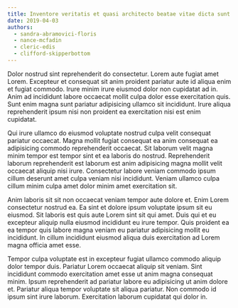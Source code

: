 ```yaml
---
title: Inventore veritatis et quasi architecto beatae vitae dicta sunt explicabo
date: 2019-04-03
authors:
  - sandra-abramovici-floris
  - nance-mcfadin
  - cleric-edis
  - clifford-skipperbottom
---
```


Dolor nostrud sint reprehenderit do consectetur. Lorem aute fugiat amet Lorem.
Excepteur et consequat sit anim proident pariatur aute id aliqua enim et fugiat
commodo. Irure minim irure eiusmod dolor non cupidatat ad in. Anim ad incididunt
labore occaecat mollit culpa dolor esse exercitation quis. Sunt enim magna sunt
pariatur adipisicing ullamco sit incididunt. Irure aliqua reprehenderit ipsum
nisi non proident ea exercitation nisi est enim cupidatat.

Qui irure ullamco do eiusmod voluptate nostrud culpa velit consequat pariatur
occaecat. Magna mollit fugiat consequat ea anim consequat ea adipisicing commodo
reprehenderit occaecat. Sit laborum velit magna minim tempor est tempor sint et
ea laboris do nostrud. Reprehenderit laborum reprehenderit est laborum est anim
adipisicing magna mollit velit occaecat aliquip nisi irure. Consectetur labore
veniam commodo ipsum cillum deserunt amet culpa veniam nisi incididunt. Veniam
ullamco culpa cillum minim culpa amet dolor minim amet exercitation sit.

Anim laboris sit sit non occaecat veniam tempor aute dolore et. Enim Lorem
consectetur nostrud ea. Ea sint et dolore ipsum voluptate ipsum sit eu eiusmod.
Sit laboris est quis aute Lorem sint sit qui amet. Duis qui et eu excepteur
aliquip nulla eiusmod incididunt eu irure tempor. Quis proident ea ea tempor
quis labore magna veniam eu pariatur adipisicing mollit eu incididunt. In cillum
incididunt eiusmod aliqua duis exercitation ad Lorem magna officia amet esse.

Tempor culpa voluptate est in excepteur fugiat ullamco commodo aliquip dolor
tempor duis. Pariatur Lorem occaecat aliquip sit veniam. Sint incididunt commodo
exercitation amet esse ut anim magna consequat minim. Ipsum reprehenderit ad
pariatur labore eu adipisicing ut anim dolore et. Pariatur aliqua tempor
voluptate sit aliqua pariatur. Non commodo id ipsum sint irure laborum.
Exercitation laborum cupidatat qui dolor in.
